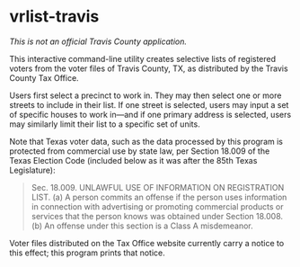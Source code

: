 vrlist-travis
=

_This is not an official Travis County application._

This interactive command-line utility creates selective lists of registered voters from the voter files of Travis County, TX, as distributed by the Travis County Tax Office.

Users first select a precinct to work in. They may then select one or more streets to include in their list. If one street is selected, users may input a set of specific houses to work in—and if one primary address is selected, users may similarly limit their list to a specific set of units.

Note that Texas voter data, such as the data processed by this program is protected from commercial use by state law, per Section 18.009 of the Texas Election Code (included below as it was after the 85th Texas Legislature):

> Sec. 18.009.  UNLAWFUL USE OF INFORMATION ON REGISTRATION LIST.  (a)  A person commits an offense if the person uses information in connection with advertising or promoting commercial products or services that the person knows was obtained under Section 18.008.
> (b)  An offense under this section is a Class A misdemeanor.

Voter files distributed on the Tax Office website currently carry a notice to this effect; this program prints that notice.
